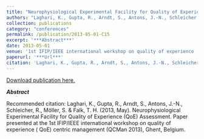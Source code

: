 ```yaml
---
title: "Neurophysiological Experimental Facility for Quality of Experience (QoE) Assessment."
authors: "Laghari, K., Gupta, R., Arndt, S., Antons, J.-N., Schleicher, R., Möller, S. & Falk, T. H."
collection: publications
category: "conferences"
permalink: /publication/2013-05-01-C15
excerpt: '***Abstract***'
date: 2013-05-01
venue: '1st IFIP/IEEE international workshop on quality of experience (QoE) centric management'
paperurl: '***Url***'
citation: 'Laghari, K., Gupta, R., Arndt, S., Antons, J.-N., Schleicher, R., Möller, S. &amp; Falk, T. H. (2013, May). Neurophysiological Experimental Facility for Quality of Experience (QoE) Assessment. Paper presented at the 1st IFIP/IEEE international workshop on quality of experience ( QoE) centric management (QCMan 2013), Ghent, Belgium.'
---
```


<a href='***Url***'>Download publication here.</a>

***Abstract***

Recommended citation: Laghari, K., Gupta, R., Arndt, S., Antons, J.-N., Schleicher, R., Möller, S. & Falk, T. H. (2013, May). Neurophysiological Experimental Facility for Quality of Experience (QoE) Assessment. Paper presented at the 1st IFIP/IEEE international workshop on quality of experience ( QoE) centric management (QCMan 2013), Ghent, Belgium.